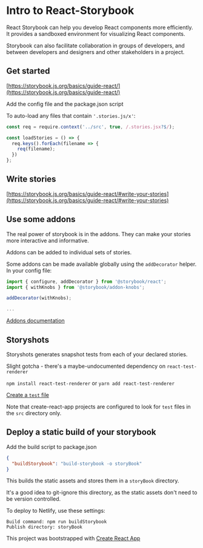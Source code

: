 # Intro to React-Storybook

React Storybook can help you develop React components more efficiently. It provides a sandboxed environment for visualizing React components. 

Storybook can also facilitate collaboration in groups of developers, and between developers and designers and other stakeholders in a project.


## Get started

[https://storybook.js.org/basics/guide-react/](https://storybook.js.org/basics/guide-react/)

Add the config file and the package.json script



To auto-load any files that contain `'.stories.js/x'`:

```javascript
const req = require.context('../src', true, /.stories.jsx?$/);

const loadStories = () => {
  req.keys().forEach(filename => {
    req(filename);
  })
};
```


## Write stories

[https://storybook.js.org/basics/guide-react/#write-your-stories](https://storybook.js.org/basics/guide-react/#write-your-stories)


## Use some addons

The real power of storybook is in the addons. They can make your stories more interactive and informative.

Addons can be added to individual sets of stories.

Some addons can be made available globally using the `addDecorator` helper. In your config file:

```javascript
import { configure, addDecorator } from '@storybook/react';
import { withKnobs } from '@storybook/addon-knobs';

addDecorator(withKnobs);

...

```

[Addons documentation](https://storybook.js.org/addons/addon-gallery/)


## Storyshots

Storyshots generates snapshot tests from each of your declared stories.

Slight gotcha - there's a maybe-undocumented dependency on `react-test-renderer`

`npm install react-test-renderer` or `yarn add react-test-renderer`

[Create a `test` file](https://storybook.js.org/testing/structural-testing/)

Note that create-react-app projects are configured to look for `test` files in the `src` directory only.


## Deploy a static build of your storybook

Add the build script to package.json

```json
{
  "buildStorybook": "build-storybook -o storyBook"
}
```

This builds the static assets and stores them in a `storyBook` directory.

It's a good idea to git-ignore this directory, as the static assets don't need to be version controlled.

To deploy to Netlify, use these settings:

```
Build command: npm run buildStorybook
Publish directory: storyBook
```

This project was bootstrapped with [Create React App](https://github.com/facebookincubator/create-react-app)
